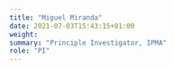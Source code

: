 ```yaml
---
title: "Miguel Miranda"
date: 2021-07-03T15:43:15+01:00
weight: 
summary: "Principle Investigator, IPMA"
role: "PI"
---
```


